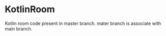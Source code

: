 # KotlinRoom
Kotlin room code present in master branch. 
mater branch is associate with main branch.
